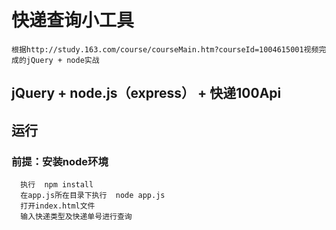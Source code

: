 # 快递查询小工具
    根据http://study.163.com/course/courseMain.htm?courseId=1004615001视频完成的jQuery + node实战
## jQuery +  node.js（express） + 快递100Api
## 运行
  ### 前提：安装node环境
      执行  npm install 
      在app.js所在目录下执行  node app.js
      打开index.html文件
      输入快递类型及快递单号进行查询
